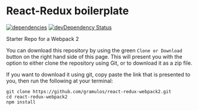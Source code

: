 # React-Redux boilerplate
[![dependencies](https://david-dm.org/gramulos/react-redux-webpack2.svg)](https://david-dm.org/gramulos/react-redux-webpack2)
[![devDependency Status](https://david-dm.org/gramulos/react-redux-webpack2/dev-status.svg)](https://david-dm.org/gramulos/react-redux-webpack2#info=devDependencies)

Starter Repo for a Webpack 2

You can download this repository by using the green `Clone or Download` button on the right hand side of this page.  This will present you with the option to either clone the repository using Git, or to download it as a zip file.

If you want to download it using git, copy paste the link that is presented to you, then run the following at your terminal:

```
git clone https://github.com/gramulos/react-redux-webpack2.git
cd react-redux-webpack2
npm install
```
